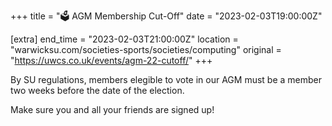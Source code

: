 +++
title = "🗳️ AGM Membership Cut-Off"
date = "2023-02-03T19:00:00Z"

[extra]
end_time = "2023-02-03T21:00:00Z"
location = "warwicksu.com/societies-sports/societies/computing"
original = "https://uwcs.co.uk/events/agm-22-cutoff/"
+++

By SU regulations, members elegible to vote in our AGM must be a member two weeks before the date of the election.

Make sure you and all your friends are signed up!
